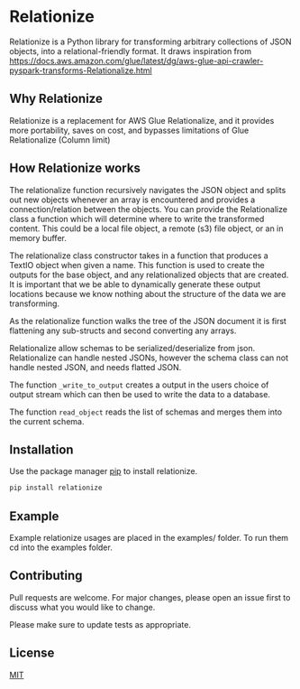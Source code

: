 # Relationize
Relationize is a Python library for transforming arbitrary collections of JSON objects, into a relational-friendly format. It draws inspiration from https://docs.aws.amazon.com/glue/latest/dg/aws-glue-api-crawler-pyspark-transforms-Relationalize.html
## Why Relationize
Relationize is a replacement for AWS Glue Relationalize, and it provides  more portability, saves on cost, and bypasses limitations of Glue Relationalize (Column limit)
## How Relationize works
The relationalize function recursively navigates the JSON object and splits out new objects whenever an array is encountered and provides a connection/relation between the objects. You can provide the Relationalize class a function which will determine where to write the transformed content. This could be a local file object, a remote (s3) file object, or an in memory buffer.

The relationalize class constructor takes in a function that produces a TextIO object when given a name. This function is used to create the outputs for the base object, and any relationalized objects that are created. It is important that we be able to dynamically generate these output locations because we know nothing about the structure of the data we are transforming.

As the relationalize function walks the tree of the JSON document it is first flattening any sub-structs and second converting any arrays.

Relationalize allow schemas to be serialized/deserialize from json. Relationalize can handle nested JSONs, however the schema class can not handle nested JSON, and needs flatted JSON.
 
The function `_write_to_output` creates a output in the users choice of output stream which can then be used to write the data to a database. 

The function `read_object` reads the list of schemas and merges them into the current schema. 

## Installation

Use the package manager [pip](https://pip.pypa.io/en/stable/) to install relationize.

```bash
pip install relationize
```

## Example
Example relationize usages are placed in the examples/ folder. 
To run them cd into the examples folder. 
 
## Contributing

Pull requests are welcome. For major changes, please open an issue first
to discuss what you would like to change.

Please make sure to update tests as appropriate.

## License

[MIT](https://choosealicense.com/licenses/mit/)